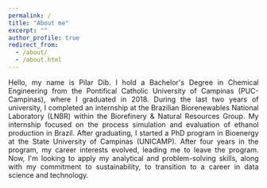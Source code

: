```yaml
---
permalink: /
title: "About me"
excerpt: ""
author_profile: true
redirect_from: 
  - /about/
  - /about.html
---
```

<div style="text-align: justify"> Hello, my name is Pilar Dib. I hold a Bachelor's Degree in Chemical Engineering from the Pontifical Catholic University of Campinas (PUC-Campinas), where I graduated in 2018. During the last two years of university, I completed an internship at the Brazilian Biorenewables National Laboratory (LNBR) within the Biorefinery & Natural Resources Group. My internship focused on the process simulation and evaluation of ethanol production in Brazil. After graduating, I started a PhD program in Bioenergy at the State University of Campinas (UNICAMP). After four years in the program, my career interests evolved, leading me to leave the program. Now, I'm looking to apply my analytical and problem-solving skills, along with my commitment to sustainability, to transition to a career in data science and technology.</div>



